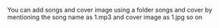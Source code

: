 You can add songs and cover image using a folder songs and cover by mentioning the song name as 1.mp3 and cover image as 1.jpg so on
